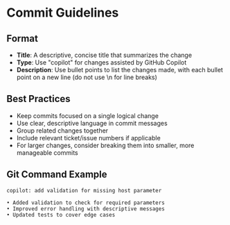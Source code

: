 # Commit Guidelines

## Format
- **Title**: A descriptive, concise title that summarizes the change
- **Type**: Use "copilot" for changes assisted by GitHub Copilot
- **Description**: Use bullet points to list the changes made, with each bullet point on a new line (do not use \n for line breaks)

## Best Practices
- Keep commits focused on a single logical change
- Use clear, descriptive language in commit messages
- Group related changes together
- Include relevant ticket/issue numbers if applicable
- For larger changes, consider breaking them into smaller, more manageable commits

## Git Command Example
```
copilot: add validation for missing host parameter

• Added validation to check for required parameters
• Improved error handling with descriptive messages
• Updated tests to cover edge cases
```
